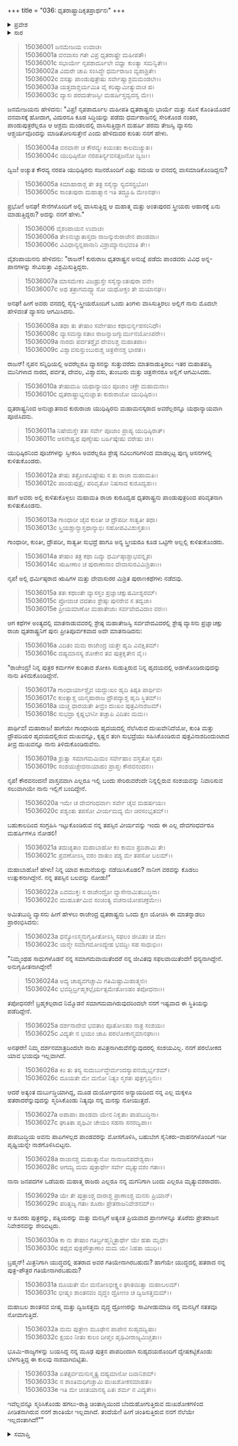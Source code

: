 +++
title = "036: ಧೃತರಾಷ್ಟ್ರಾದಿಕೃತಪ್ರಾರ್ಥನಃ"
+++

<details><summary>ಪ್ರವೇಶ</summary>


।।   ಓಂ ಓಂ ನಮೋ ನಾರಾಯಣಾಯ।।   ಶ್ರೀ ವೇದವ್ಯಾಸಾಯ ನಮಃ ।।

ಶ್ರೀ ಕೃಷ್ಣದ್ವೈಪಾಯನ ವೇದವ್ಯಾಸ ವಿರಚಿತ  

**ಶ್ರೀ ಮಹಾಭಾರತ**

**ಆಶ್ರಮವಾಸಿಕ ಪರ್ವ**

**ಪುತ್ರದರ್ಶನ ಪರ್ವ**

**ಅಧ್ಯಾಯ 36**


</details>

<details><summary>ಸಾರ</summary>

“ನಿನ್ನ ಯಾವ ಕಾಮನೆಯನ್ನು ನಡೆಯಿಸಿಕೊಡಲಿ? ನಾನೀಗ ವರವನ್ನು ಕೊಡಲು ಉತ್ಸುಕನಾಗಿದ್ದೇನೆ. ನನ್ನ ತಪಸ್ಸಿನ ಬಲವನ್ನು ನೋಡು!” ಎಂದು ವ್ಯಾಸನು ಧೃತರಾಷ್ಟ್ರನಿಗೆ ಹೇಳಿದುದು (1-21). ಧೃತರಾಷ್ಟ್ರನು ತನ್ನ ಸಂಶಯ-ದುಃಖಗಳನ್ನು ಹೇಳಿಕೊಂಡಿದುದು (22-33).


</details>

> 15036001 ಜನಮೇಜಯ ಉವಾಚ।  
15036001a ವನವಾಸಂ ಗತೇ ವಿಪ್ರ ಧೃತರಾಷ್ಟ್ರೇ ಮಹೀಪತೌ।  
15036001c ಸಭಾರ್ಯೇ ನೃಪಶಾರ್ದೂಲೇ ವಧ್ವಾ ಕುಂತ್ಯಾ ಸಮನ್ವಿತೇ।।  
15036002a ವಿದುರೇ ಚಾಪಿ ಸಂಸಿದ್ಧೇ ಧರ್ಮರಾಜಂ ವ್ಯಪಾಶ್ರಿತೇ।  
15036002c ವಸತ್ಸು ಪಾಂಡುಪುತ್ರೇಷು ಸರ್ವೇಷ್ವಾಶ್ರಮಮಂಡಲೇ।।  
15036003a ಯತ್ತದಾಶ್ಚರ್ಯಮಿತಿ ವೈ ಕರಿಷ್ಯಾಮೀತ್ಯುವಾಚ ಹ।  
15036003c ವ್ಯಾಸಃ ಪರಮತೇಜಸ್ವೀ ಮಹರ್ಷಿಸ್ತದ್ವದಸ್ವ ಮೇ।।

ಜನಮೇಜಯನು ಹೇಳಿದನು: "ವಿಪ್ರ! ನೃಪಶಾರ್ದೂಲ ಮಹೀಪತಿ ಧೃತರಾಷ್ಟ್ರನು ಭಾರ್ಯೆ ಮತ್ತು ಸೊಸೆ ಕೊಂತಿಯೊಡನೆ ವನವಾಸಕ್ಕೆ ಹೋದಾಗ, ವಿದುರನೂ ಕೂಡ ಸಿದ್ಧಿಯನ್ನು ಪಡೆದು ಧರ್ಮರಾಜನಲ್ಲಿ ಸೇರಿಕೊಂಡ ನಂತರ, ಪಾಂಡುಪುತ್ರರೆಲ್ಲರೂ ಆ ಆಶ್ರಮ ಮಂಡಲದಲ್ಲಿ ವಾಸಿಸುತ್ತಿದ್ದಾಗ ಮಹರ್ಷಿ ಪರಮ ತೇಜಸ್ವಿ ವ್ಯಾಸನು ಆಶ್ಚರ್ಯವೊಂದನ್ನು ಮಾಡಿತೋರಿಸುತ್ತೇನೆ ಎಂದು ಹೇಳಿದುದರ ಕುರಿತು ನನಗೆ ಹೇಳು.

> 15036004a ವನವಾಸೇ ಚ ಕೌರವ್ಯಃ ಕಿಯಂತಂ ಕಾಲಮಚ್ಯುತಃ।  
15036004c ಯುಧಿಷ್ಠಿರೋ ನರಪತಿರ್ನ್ಯವಸತ್ಸಜನೋ ದ್ವಿಜ।।

ದ್ವಿಜ! ಅಚ್ಯುತ ಕೌರವ್ಯ ನರಪತಿ ಯುಧಿಷ್ಠಿರನು ಸಜನರೊಂದಿಗೆ ಎಷ್ಟು ಸಮಯ ಆ ವನದಲ್ಲಿ ವಾಸಮಾಡಿಕೊಂಡಿದ್ದನು?

> 15036005a ಕಿಮಾಹಾರಾಶ್ಚ ತೇ ತತ್ರ ಸಸೈನ್ಯಾ ನ್ಯವಸನ್ಪ್ರಭೋ।  
15036005c ಸಾಂತಃಪುರಾ ಮಹಾತ್ಮಾನ ಇತಿ ತದ್ಬ್ರೂಹಿ ಮೇಽನಘ।।

ಪ್ರಭೋ! ಅನಘ! ಸೇನೆಗಳೊಂದಿಗೆ ಅಲ್ಲಿ ವಾಸಿಸುತ್ತಿದ್ದ ಆ ಮಹಾತ್ಮ ಮತ್ತು ಅಂತಃಪುರದ ಸ್ತ್ರೀಯರು ಆಹಾರಕ್ಕೆ ಏನು ಮಾಡುತ್ತಿದ್ದರು? ಅದನ್ನು ನನಗೆ ಹೇಳು."

> 15036006 ವೈಶಂಪಾಯನ ಉವಾಚ।  
15036006a ತೇಽನುಜ್ಞಾತಾಸ್ತದಾ ರಾಜನ್ಕುರುರಾಜೇನ ಪಾಂಡವಾಃ।  
15036006c ವಿವಿಧಾನ್ಯನ್ನಪಾನಾನಿ ವಿಶ್ರಾಮ್ಯಾನುಭವಂತಿ ತೇ।।

ವೈಶಂಪಾಯನನು ಹೇಳಿದನು: "ರಾಜನ್! ಕುರುರಾಜ ಧೃತರಾಷ್ಟ್ರನ ಅನುಜ್ಞೆ ಪಡೆದು ಪಾಂಡವರು ವಿವಿಧ ಅನ್ನ-ಪಾನಗಳನ್ನು ಸೇವಿಸುತ್ತಾ ವಿಶ್ರಮಿಸುತ್ತಿದ್ದರು.

> 15036007a ಮಾಸಮೇಕಂ ವಿಜಹ್ರುಸ್ತೇ ಸಸೈನ್ಯಾಂತಃಪುರಾ ವನೇ।  
15036007c ಅಥ ತತ್ರಾಗಮದ್ವ್ಯಾಸೋ ಯಥೋಕ್ತಂ ತೇ ಮಯಾನಘ।।

ಅನಘ! ಹೀಗೆ ಅವರು ವನದಲ್ಲಿ ಸೈನ್ಯ-ಸ್ತ್ರೀಯರೊಂದಿಗೆ ಒಂದು ತಿಂಗಳು ವಾಸಿಸುತ್ತಿರಲು ಅಲ್ಲಿಗೆ ನಾನು ಮೊದಲೇ ಹೇಳಿದಂತೆ ವ್ಯಾಸನು ಆಗಮಿಸಿದನು.

> 15036008a ತಥಾ ತು ತೇಷಾಂ ಸರ್ವೇಷಾಂ ಕಥಾಭಿರ್ನೃಪಸಂನಿಧೌ।  
15036008c ವ್ಯಾಸಮನ್ವಾಸತಾಂ ರಾಜನ್ನಾಜಗ್ಮುರ್ಮುನಯೋಽಪರೇ।।  
15036009a ನಾರದಃ ಪರ್ವತಶ್ಚೈವ ದೇವಲಶ್ಚ ಮಹಾತಪಾಃ।  
15036009c ವಿಶ್ವಾವಸುಸ್ತುಂಬುರುಶ್ಚ ಚಿತ್ರಸೇನಶ್ಚ ಭಾರತ।।

ರಾಜನ್! ನೃಪನ ಸನ್ನಿಧಿಯಲ್ಲಿ ಅವರೆಲ್ಲರೂ ವ್ಯಾಸನನ್ನು ಸುತ್ತುವರೆದು ಮಾತನಾಡುತ್ತಿರಲು ಇತರ ಮಹಾತಪಸ್ವಿ ಮುನಿಗಳಾದ ನಾರದ, ಪರ್ವತ, ದೇವಲ, ವಿಶ್ವಾವಸು, ತುಂಬುರು ಮತ್ತು ಚಿತ್ರಸೇನರೂ ಅಲ್ಲಿಗೆ ಆಗಮಿಸಿದರು.

> 15036010a ತೇಷಾಮಪಿ ಯಥಾನ್ಯಾಯಂ ಪೂಜಾಂ ಚಕ್ರೇ ಮಹಾಮನಾಃ।  
15036010c ಧೃತರಾಷ್ಟ್ರಾಭ್ಯನುಜ್ಞಾತಃ ಕುರುರಾಜೋ ಯುಧಿಷ್ಠಿರಃ।।

ಧೃತರಾಷ್ಟ್ರನಿಂದ ಅನುಜ್ಞಾತನಾದ ಕುರುರಾಜಾ ಯುಧಿಷ್ಠಿರನು ಮಹಾಮನಸ್ಕರಾದ ಅವರೆಲ್ಲರನ್ನೂ ಯಥಾನ್ಯಾಯವಾಗಿ ಪೂಜಿಸಿದನು.

> 15036011a ನಿಷೇದುಸ್ತೇ ತತಃ ಸರ್ವೇ ಪೂಜಾಂ ಪ್ರಾಪ್ಯ ಯುಧಿಷ್ಠಿರಾತ್।  
15036011c ಆಸನೇಷ್ವಥ ಪುಣ್ಯೇಷು ಬರ್ಹಿಷ್ಕೇಷು ವರೇಷು ಚ।।

ಯುಧಿಷ್ಠಿರನಿಂದ ಪೂಜೆಗಳನ್ನು ಸ್ವೀಕರಿಸಿ ಅವರೆಲ್ಲರೂ ಶ್ರೇಷ್ಠ ನವಿಲುಗರಿಗಳಿಂದ ಮಾಡಲ್ಪಟ್ಟ ಪುಣ್ಯ ಆಸನಗಳಲ್ಲಿ ಕುಳಿತುಕೊಂಡರು.

> 15036012a ತೇಷು ತತ್ರೋಪವಿಷ್ಟೇಷು ಸ ತು ರಾಜಾ ಮಹಾಮತಿಃ।  
15036012c ಪಾಂಡುಪುತ್ರೈಃ ಪರಿವೃತೋ ನಿಷಸಾದ ಕುರೂದ್ವಹಃ।।

ಹಾಗೆ ಅವರು ಅಲ್ಲಿ ಕುಳಿತುಕೊಳ್ಳಲು ಮಹಾಮತಿ ರಾಜಾ ಕುರೂದ್ವಹ ಧೃತರಾಷ್ಟ್ರನು ಪಾಂಡುಪುತ್ರರಿಂದ ಪರಿವೃತನಾಗಿ ಕುಳಿತುಕೊಂಡನು.

> 15036013a ಗಾಂಧಾರೀ ಚೈವ ಕುಂತೀ ಚ ದ್ರೌಪದೀ ಸಾತ್ವತೀ ತಥಾ।  
15036013c ಸ್ತ್ರಿಯಶ್ಚಾನ್ಯಾಸ್ತಥಾನ್ಯಾಭಿಃ ಸಹೋಪವಿವಿಶುಸ್ತತಃ।।

ಗಾಂಧಾರೀ, ಕುಂತೀ, ದ್ರೌಪದೀ, ಸಾತ್ವತೀ ಸುಭದ್ರೆ ಹಾಗೂ ಅನ್ಯ ಸ್ತ್ರೀಯರೂ ಕೂಡ ಒಟ್ಟಿಗೇ ಅಲ್ಲಲ್ಲಿ ಕುಳಿತುಕೊಂಡರು.

> 15036014a ತೇಷಾಂ ತತ್ರ ಕಥಾ ದಿವ್ಯಾ ಧರ್ಮಿಷ್ಠಾಶ್ಚಾಭವನ್ನೃಪ।  
15036014c ಋಷೀಣಾಂ ಚ ಪುರಾಣಾನಾಂ ದೇವಾಸುರವಿಮಿಶ್ರಿತಾಃ।।

ನೃಪ! ಅಲ್ಲಿ ಧರ್ಮಿಷ್ಠರಾದ ಋಷಿಗಳ ಮತ್ತು ದೇವಾಸುರರ ಮಿಶ್ರಿತ ಪುರಾಣಕಥೆಗಳು ನಡೆದವು.

> 15036015a ತತಃ ಕಥಾಂತೇ ವ್ಯಾಸಸ್ತಂ ಪ್ರಜ್ಞಾಚಕ್ಷುಷಮೀಶ್ವರಮ್।  
15036015c ಪ್ರೋವಾಚ ವದತಾಂ ಶ್ರೇಷ್ಠಃ ಪುನರೇವ ಸ ತದ್ವಚಃ।  
15036015e ಪ್ರೀಯಮಾಣೋ ಮಹಾತೇಜಾಃ ಸರ್ವವೇದವಿದಾಂ ವರಃ।।

ಆಗ ಕಥೆಗಳ ಅಂತ್ಯದಲ್ಲಿ ಮಾತನಾಡುವವರಲ್ಲಿ ಶ್ರೇಷ್ಠ ಮಹಾತೇಜಸ್ವಿ ಸರ್ವವೇದವಿದರಲ್ಲಿ ಶ್ರೇಷ್ಠ ವ್ಯಾಸನು ಪ್ರಜ್ಞಾಚಕ್ಷು ರಾಜಾ ಧೃತರಾಷ್ಟ್ರನಿಗೆ ಪುನಃ ಪ್ರೀತಿಪೂರ್ವಕವಾದ ಅದೇ ಮಾತನಾಡಿದನು:

> 15036016a ವಿದಿತಂ ಮಮ ರಾಜೇಂದ್ರ ಯತ್ತೇ ಹೃದಿ ವಿವಕ್ಷಿತಮ್।  
15036016c ದಹ್ಯಮಾನಸ್ಯ ಶೋಕೇನ ತವ ಪುತ್ರಕೃತೇನ ವೈ।।

“ರಾಜೇಂದ್ರ! ನಿನ್ನ ಪುತ್ರರ ಕರ್ಮಗಳ ಕುರಿತಾದ ಶೋಕಿಸಿ ಸುಡುತ್ತಿರುವ ನಿನ್ನ ಹೃದಯದಲ್ಲಿ ಅಡಗಿಕೊಂಡಿರುವುದನ್ನು ನಾನು ತಿಳಿದುಕೊಂಡಿದ್ದೇನೆ.

> 15036017a ಗಾಂಧಾರ್ಯಾಶ್ಚೈವ ಯದ್ದುಃಖಂ ಹೃದಿ ತಿಷ್ಠತಿ ಪಾರ್ಥಿವ।  
15036017c ಕುಂತ್ಯಾಶ್ಚ ಯನ್ಮಹಾರಾಜ ದ್ರೌಪದ್ಯಾಶ್ಚ ಹೃದಿ ಸ್ಥಿತಮ್।।  
15036018a ಯಚ್ಚ ಧಾರಯತೇ ತೀವ್ರಂ ದುಃಖಂ ಪುತ್ರವಿನಾಶಜಮ್।  
15036018c ಸುಭದ್ರಾ ಕೃಷ್ಣಭಗಿನೀ ತಚ್ಚಾಪಿ ವಿದಿತಂ ಮಮ।।

ಪಾರ್ಥಿವ! ಮಹಾರಾಜ! ಹಾಗೆಯೇ ಗಾಂಧಾರಿಯ ಹೃದಯದಲ್ಲಿ ನೆಲೆಸಿರುವ ದುಃಖವೇನಿದೆಯೋ, ಕುಂತಿ ಮತ್ತು ದ್ರೌಪದಿಯರ ಹೃದಯದಲ್ಲಿರುವ ದುಃಖವನ್ನೂ, ಕೃಷ್ಣನ ತಂಗಿ ಸುಭದ್ರೆಯು ಸಹಿಸಿಕೊಂಡಿರುವ ಪುತ್ರವಿನಾಶದಿಂದುಂಟಾದ ತೀವ್ರ ದುಃಖವನ್ನೂ ನಾನು ತಿಳಿದುಕೊಂಡಿರುವೆನು.

> 15036019a ಶ್ರುತ್ವಾ ಸಮಾಗಮಮಿಮಂ ಸರ್ವೇಷಾಂ ವಸ್ತತೋ ನೃಪ।  
15036019c ಸಂಶಯಚ್ಚೇದನಾಯಾಹಂ ಪ್ರಾಪ್ತಃ ಕೌರವನಂದನ।।

ನೃಪ! ಕೌರವನಂದನ! ವಾಸ್ತವವಾಗಿ ಎಲ್ಲರೂ ಇಲ್ಲಿ ಬಂದು ಸೇರಿರುವರೆಂದೇ ನಿನ್ನಲ್ಲಿರುವ ಸಂಶಯವನ್ನು ನಿವಾರಿಸುವ ಸಲುವಾಗಿಯೇ ನಾನು ಇಲ್ಲಿಗೆ ಬಂದಿದ್ದೇನೆ.

> 15036020a ಇಮೇ ಚ ದೇವಗಂಧರ್ವಾಃ ಸರ್ವೇ ಚೈವ ಮಹರ್ಷಯಃ।  
15036020c ಪಶ್ಯಂತು ತಪಸೋ ವೀರ್ಯಮದ್ಯ ಮೇ ಚಿರಸಂಭೃತಮ್।।

ಬಹುಕಾಲದಿಂದ ಸಂಗ್ರಹಿಸಿ ಇಟ್ಟುಕೊಂಡಿರುವ ನನ್ನ ತಪಸ್ಸಿನ ವೀರ್ಯವನ್ನು ಇಂದು ಈ ಎಲ್ಲ ದೇವಗಂಧರ್ವರೂ ಮಹರ್ಷಿಗಳೂ ನೋಡಲಿ!

> 15036021a ತದುಚ್ಯತಾಂ ಮಹಾಬಾಹೋ ಕಂ ಕಾಮಂ ಪ್ರದಿಶಾಮಿ ತೇ।  
15036021c ಪ್ರವಣೋಽಸ್ಮಿ ವರಂ ದಾತುಂ ಪಶ್ಯ ಮೇ ತಪಸೋ ಬಲಮ್।।

ಮಹಾಬಾಹೋ! ಹೇಳು! ನಿನ್ನ ಯಾವ ಕಾಮನೆಯನ್ನು ನಡೆಯಿಸಿಕೊಡಲಿ? ನಾನೀಗ ವರವನ್ನು ಕೊಡಲು ಉತ್ಸುಕನಾಗಿದ್ದೇನೆ. ನನ್ನ ತಪಸ್ಸಿನ ಬಲವನ್ನು ನೋಡು!"

> 15036022a ಏವಮುಕ್ತಃ ಸ ರಾಜೇಂದ್ರೋ ವ್ಯಾಸೇನಾಮಿತಬುದ್ಧಿನಾ।  
15036022c ಮುಹೂರ್ತಮಿವ ಸಂಚಿಂತ್ಯ ವಚನಾಯೋಪಚಕ್ರಮೇ।।

ಅಮಿತಬುದ್ಧಿ ವ್ಯಾಸನು ಹೀಗೆ ಹೇಳಲು ರಾಜೇಂದ್ರ ಧೃತರಾಷ್ಟ್ರನು ಒಂದು ಕ್ಷಣ ಯೋಚಿಸಿ ಈ ಮಾತನ್ನಾಡಲು ಪ್ರಾರಂಭಿಸಿದನು:

> 15036023a ಧನ್ಯೋಽಸ್ಮ್ಯನುಗೃಹೀತೋಽಸ್ಮಿ ಸಫಲಂ ಜೀವಿತಂ ಚ ಮೇ।  
15036023c ಯನ್ಮೇ ಸಮಾಗಮೋಽದ್ಯೇಹ ಭವದ್ಭಿಃ ಸಹ ಸಾಧುಭಿಃ।।

"ನಿಮ್ಮಂಥಹ ಸಾಧುಗಳೊಡನೆ ನನ್ನ ಸಮಾಗಮವಾಯಿತೆಂದರೆ ನನ್ನ ಜೀವಿತವು ಸಫಲವಾಯಿತೆಂದೇ! ಧನ್ಯನಾಗಿದ್ದೇನೆ. ಅನುಗೃಹೀತನಾಗಿದ್ದೇನೆ!

> 15036024a ಅದ್ಯ ಚಾಪ್ಯವಗಚ್ಚಾಮಿ ಗತಿಮಿಷ್ಟಾಮಿಹಾತ್ಮನಃ।  
15036024c ಭವದ್ಭಿರ್ಬ್ರಹ್ಮಕಲ್ಪೈರ್ಯತ್ಸಮೇತೋಽಹಂ ತಪೋಧನಾಃ।।

ತಪೋಧನರೇ! ಬ್ರಹ್ಮಕಲ್ಪರಾದ ನಿಮ್ಮೊಡನೆ ಸಮಾಗಮವಾಗಿರುವುದರಿಂದಲೇ ನನಗೆ ಇಷ್ಟವಾದ ಈ ಸ್ಥಿತಿಯನ್ನು ಪಡೆದಿದ್ದೇನೆ.

> 15036025a ದರ್ಶನಾದೇವ ಭವತಾಂ ಪೂತೋಽಹಂ ನಾತ್ರ ಸಂಶಯಃ।  
15036025c ವಿದ್ಯತೇ ನ ಭಯಂ ಚಾಪಿ ಪರಲೋಕಾನ್ಮಮಾನಘಾಃ।।

ಅನಘರೇ! ನಿಮ್ಮ ದರ್ಶನಮಾತ್ರದಿಂದಲೇ ನಾನು ಪವಿತ್ರನಾಗಿರುವೆನೆನ್ನುವುದರಲ್ಲಿ ಸಂಶಯವಿಲ್ಲ. ನನಗೆ ಪರಲೋಕದ ಯಾವ ಭಯವೂ ಇಲ್ಲವಾಗಿದೆ.

> 15036026a ಕಿಂ ತು ತಸ್ಯ ಸುದುರ್ಬುದ್ಧೇರ್ಮಂದಸ್ಯಾಪನಯೈರ್ಭೃಶಮ್।  
15036026c ದೂಯತೇ ಮೇ ಮನೋ ನಿತ್ಯಂ ಸ್ಮರತಃ ಪುತ್ರಗೃದ್ಧಿನಃ।।

ಆದರೆ ಅತ್ಯಂತ ದುರ್ಬುದ್ಧಿಯಾಗಿದ್ದ, ಮೂಡ ದುರ್ಯೋಧನನ ಅನ್ಯಾಯದಿಂದ ನನ್ನ ಎಲ್ಲ ಮಕ್ಕಳೂ ಹತರಾದರೆನ್ನುವುದನ್ನು ಸ್ಮರಿಸಿಕೊಂಡು ನಿತ್ಯವೂ ನನ್ನ ಮನಸ್ಸು ನೋಯುತ್ತದೆ.

> 15036027a ಅಪಾಪಾಃ ಪಾಂಡವಾ ಯೇನ ನಿಕೃತಾಃ ಪಾಪಬುದ್ಧಿನಾ।  
15036027c ಘಾತಿತಾ ಪೃಥಿವೀ ಚೇಯಂ ಸಹಸಾ ಸನರದ್ವಿಪಾ।।

ಪಾಪಬುದ್ಧಿಯ ಅವನು ಪಾಪಿಗಳಲ್ಲದ ಪಾಂಡವರನ್ನು ಮೋಸಗೊಳಿಸಿ, ಬಹುಬೇಗ ಸೈನಿಕರು-ವಾಹನಗಳೊಂದಿಗೆ ಇಡೀ ಪೃಥ್ವಿಯನ್ನೇ ನಾಶಗೊಳಿಸಿಬಿಟ್ಟನು.

> 15036028a ರಾಜಾನಶ್ಚ ಮಹಾತ್ಮಾನೋ ನಾನಾಜನಪದೇಶ್ವರಾಃ।  
15036028c ಆಗಮ್ಯ ಮಮ ಪುತ್ರಾರ್ಥೇ ಸರ್ವೇ ಮೃತ್ಯುವಶಂ ಗತಾಃ।।

ನಾನಾ ಜನಪದಗಳ ಒಡೆಯರು ಮಹಾತ್ಮ ರಾಜರು ಎಲ್ಲರೂ ನನ್ನ ಮಗನಿಗಾಗಿ ಬಂದು ಎಲ್ಲರೂ ಮೃತ್ಯುವಶರಾದರು.

> 15036029a ಯೇ ತೇ ಪುತ್ರಾಂಶ್ಚ ದಾರಾಶ್ಚ ಪ್ರಾಣಾಂಶ್ಚ ಮನಸಃ ಪ್ರಿಯಾನ್।  
15036029c ಪರಿತ್ಯಜ್ಯ ಗತಾಃ ಶೂರಾಃ ಪ್ರೇತರಾಜನಿವೇಶನಮ್।।

ಆ ಶೂರರು ಪುತ್ರರನ್ನು, ಪತ್ನಿಯರನ್ನು ಮತ್ತು ಮನಸ್ಸಿಗೆ ಅತ್ಯಂತ ಪ್ರಿಯವಾದ ಪ್ರಾಣಗಳನ್ನೂ ತೊರೆದು ಪ್ರೇತರಾಜನ ನಿವೇಶನವನ್ನು ಸೇರಿಬಿಟ್ಟರು.

> 15036030a ಕಾ ನು ತೇಷಾಂ ಗತಿರ್ಬ್ರಹ್ಮನ್ಮಿತ್ರಾರ್ಥೇ ಯೇ ಹತಾ ಮೃಧೇ।  
15036030c ತಥೈವ ಪುತ್ರಪೌತ್ರಾಣಾಂ ಮಮ ಯೇ ನಿಹತಾ ಯುಧಿ।।

ಬ್ರಹ್ಮನ್! ಮಿತ್ರನಿಗಾಗಿ ಯುದ್ಧದಲ್ಲಿ ಹತರಾದ ಅವರ ಗತಿಯೇನಾಗಿರಬಹುದು? ಹಾಗೆಯೇ ಯುದ್ಧದಲ್ಲಿ ಹತರಾದ ನನ್ನ ಪುತ್ರ-ಪೌತ್ರರ ಗತಿಯೇನಾಗಿರಬಹುದು?

> 15036031a ದೂಯತೇ ಮೇ ಮನೋಽಭೀಕ್ಷ್ಣಂ ಘಾತಯಿತ್ವಾ ಮಹಾಬಲಮ್।  
15036031c ಭೀಷ್ಮಂ ಶಾಂತನವಂ ವೃದ್ಧಂ ದ್ರೋಣಂ ಚ ದ್ವಿಜಸತ್ತಮಮ್।।

ಮಹಾಬಲ ಶಾಂತನವ ಬೀಷ್ಮ ಮತ್ತು ದ್ವಿಜಸತ್ತಮ ವೃದ್ಧ ದ್ರೋಣರನ್ನು ಸಾವಿಗೀಡುಮಾಡಿ ನನ್ನ ಮನಸ್ಸಿಗೆ ಸತತವೂ ನೋವಾಗುತ್ತಿದೆ.

> 15036032a ಮಮ ಪುತ್ರೇಣ ಮೂಢೇನ ಪಾಪೇನ ಸುಹೃದದ್ವಿಷಾ।  
15036032c ಕ್ಷಯಂ ನೀತಂ ಕುಲಂ ದೀಪ್ತಂ ಪೃಥಿವೀರಾಜ್ಯಮಿಚ್ಚತಾ।।

ಭೂಮಿ-ರಾಜ್ಯಗಳನ್ನು ಬಯಸಿದ್ದ ನನ್ನ ಮೂಢ ಪುತ್ರನ ಪಾಪದಿಂದಾಗಿ ಸುಹೃದಯರೊಂದಿಗೆ ದ್ವೇಷಕಟ್ಟಿಕೊಂಡು ಬೆಳಗುತ್ತಿದ್ದ ಈ ಕುಲವು ನಾಶವಾಗಿಬಿಟ್ಟಿತು.

> 15036033a ಏತತ್ಸರ್ವಮನುಸ್ಮೃತ್ಯ ದಹ್ಯಮಾನೋ ದಿವಾನಿಶಮ್।  
15036033c ನ ಶಾಂತಿಮಧಿಗಚ್ಚಾಮಿ ದುಃಖಶೋಕಸಮಾಹತಃ।  
15036033e ಇತಿ ಮೇ ಚಿಂತಯಾನಸ್ಯ ಪಿತಃ ಶರ್ಮ ನ ವಿದ್ಯತೇ।।

ಇವೆಲ್ಲವನ್ನೂ ಸ್ಮರಿಸಿಕೊಂಡು ಹಗಲು-ರಾತ್ರಿ ಚಿಂತಾಗ್ನಿಯಿಂದ ಬೆಂದುಹೋಗುತ್ತಿರುವ ದುಃಖಶೋಕಗಳಿಂದ ಪೀಡಿತನಾಗಿರುವ ನನಗೆ ಶಾಂತಿಯೇ ಇಲ್ಲವಾಗಿದೆ. ತಂದೆಯೇ! ಹೀಗೆ ಚಿಂತಿಸುತ್ತಿರುವ ನನಗೆ ನೆಲೆಯೇ ಇಲ್ಲದಂತಾಗಿದೆ!""



<details><summary>ಸಮಾಪ್ತಿ</summary>

ಇತಿ ಶ್ರೀಮಹಾಭಾರತೇ ಆಶ್ರಮವಾಸಿಕೇ ಪರ್ವಣಿ ಪುತ್ರದರ್ಶನಪರ್ವಣಿ ಧೃತರಾಷ್ಟ್ರಾದಿಕೃತಪ್ರಾರ್ಥನೇ ಷಟ್ತ್ರಿಂಶೋಽಧ್ಯಾಯಃ।।  
ಇದು ಶ್ರೀಮಹಾಭಾರತದಲ್ಲಿ ಆಶ್ರಮವಾಸಿಕಪರ್ವದಲ್ಲಿ ಪುತ್ರದರ್ಶನಪರ್ವದಲ್ಲಿ ಧೃತರಾಷ್ಟ್ರಾದಿಕೃತಪ್ರಾರ್ಥನ ಎನ್ನುವ ಮೂವತ್ತಾರನೇ ಅಧ್ಯಾಯವು.


</details>
